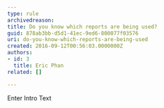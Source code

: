 ```yaml
---
type: rule
archivedreason: 
title: Do you know which reports are being used?
guid: 878ab3bb-d5d1-41ec-9ed6-800077f03576
uri: do-you-know-which-reports-are-being-used
created: 2016-09-12T00:56:03.0000000Z
authors:
- id: 3
  title: Eric Phan
related: []

---
```



Enter Intro Text
<br><excerpt class='endintro'></excerpt><br>



